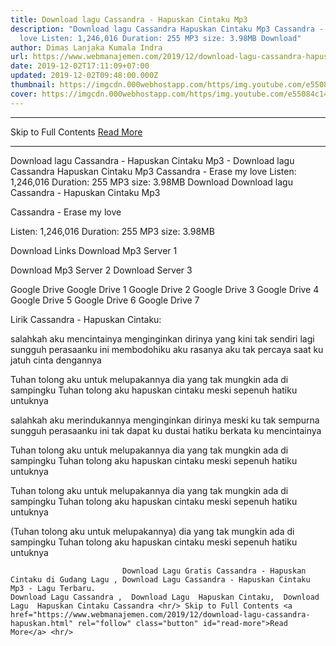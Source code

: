 ```yaml
---
title: Download lagu Cassandra - Hapuskan Cintaku Mp3
description: "Download lagu Cassandra Hapuskan Cintaku Mp3 Cassandra - Erase my
  love Listen: 1,246,016 Duration: 255 MP3 size: 3.98MB Download"
author: Dimas Lanjaka Kumala Indra
url: https://www.webmanajemen.com/2019/12/download-lagu-cassandra-hapuskan.html
date: 2019-12-02T17:11:09+07:00
updated: 2019-12-02T09:48:00.000Z
thumbnail: https://imgcdn.000webhostapp.com/https/img.youtube.com/e55084c14e35de2b019baa791088eb6c.jpeg
cover: https://imgcdn.000webhostapp.com/https/img.youtube.com/e55084c14e35de2b019baa791088eb6c.jpeg
---
```


<hr/> Skip to Full Contents <a href="https://www.webmanajemen.com/2019/12/download-lagu-cassandra-hapuskan.html" rel="follow" class="button" id="read-more">Read More</a> <hr/> Download lagu Cassandra - Hapuskan Cintaku Mp3 - Download lagu Cassandra Hapuskan Cintaku Mp3 Cassandra - Erase my love Listen: 1,246,016 Duration: 255 MP3 size: 3.98MB Download Download lagu Cassandra - Hapuskan Cintaku Mp3

  Cassandra - Erase my love 

  Listen: 1,246,016 
  Duration: 255 
  MP3 size: 3.98MB 

  Download Links 
  Download Mp3 Server 1 

  Download Mp3 Server 2 
  Download Server 3 


  Google Drive   Google Drive 1 
  Google Drive 2 
  Google Drive 3 
  Google Drive 4 
  Google Drive 5 
  Google Drive 6 
  Google Drive 7 


                             
Lirik Cassandra - Hapuskan Cintaku:
                             
salahkah aku mencintainya
  menginginkan dirinya yang kini tak sendiri lagi
  sungguh perasaanku ini membodohiku aku
  rasanya aku tak percaya saat ku jatuh cinta dengannya
  
  Tuhan tolong aku untuk melupakannya
  dia yang tak mungkin ada di sampingku
  Tuhan tolong aku hapuskan cintaku
  meski sepenuh hatiku untuknya
  
  salahkah aku merindukannya
  menginginkan dirinya meski ku tak sempurna
  sungguh perasaanku ini tak dapat ku dustai
  hatiku berkata ku mencintainya
  
  Tuhan tolong aku untuk melupakannya
  dia yang tak mungkin ada di sampingku
  Tuhan tolong aku hapuskan cintaku
  meski sepenuh hatiku untuknya
  
  Tuhan tolong aku untuk melupakannya
  dia yang tak mungkin ada di sampingku
  Tuhan tolong aku hapuskan cintaku
  meski sepenuh hatiku untuknya
  
  (Tuhan tolong aku untuk melupakannya)
  dia yang tak mungkin ada di sampingku
  Tuhan tolong aku hapuskan cintaku
  meski sepenuh hatiku untuknya                                 
                                 
                             Download Lagu Gratis Cassandra - Hapuskan Cintaku di Gudang Lagu , Download Lagu Cassandra - Hapuskan Cintaku Mp3 - Lagu Terbaru.                                                         Download Lagu Cassandra ,  Download Lagu  Hapuskan Cintaku,  Download Lagu  Hapuskan Cintaku Cassandra <hr/> Skip to Full Contents <a href="https://www.webmanajemen.com/2019/12/download-lagu-cassandra-hapuskan.html" rel="follow" class="button" id="read-more">Read More</a> <hr/>